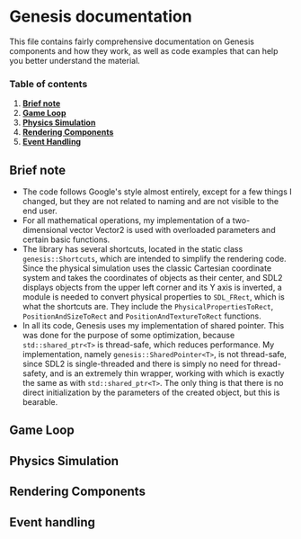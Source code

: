 # Genesis documentation
This file contains fairly comprehensive documentation on Genesis components and how they work, as well as code examples that can help you better understand the material.

### Table of contents
1. [**Brief note**](#brief-note)
2. [**Game Loop**](#game-loop)
3. [**Physics Simulation**](#physics-simulation)
4. [**Rendering Components**](#rendering-components)
5. [**Event Handling**](#event-handling)

## Brief note
- The code follows Google's style almost entirely, except for a few things I changed, but they are not related to naming and are not visible to the end user.
- For all mathematical operations, my implementation of a two-dimensional vector Vector2 is used with overloaded parameters and certain basic functions.
- The library has several shortcuts, located in the static class `genesis::Shortcuts`, which are intended to simplify the rendering code. Since the physical simulation uses the classic Cartesian coordinate system and takes the coordinates of objects as their center, and SDL2 displays objects from the upper left corner and its Y axis is inverted, a module is needed to convert physical properties to `SDL_FRect`, which is what the shortcuts are. They include the `PhysicalPropertiesToRect`, `PositionAndSizeToRect` and `PositionAndTextureToRect` functions.
- In all its code, Genesis uses my implementation of shared pointer. This was done for the purpose of some optimization, because `std::shared_ptr<T>` is thread-safe, which reduces performance. My implementation, namely `genesis::SharedPointer<T>`, is not thread-safe, since SDL2 is single-threaded and there is simply no need for thread-safety, and is an extremely thin wrapper, working with which is exactly the same as with `std::shared_ptr<T>`. The only thing is that there is no direct initialization by the parameters of the created object, but this is bearable.

## Game Loop
## Physics Simulation
## Rendering Components
## Event handling
